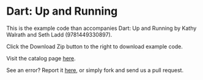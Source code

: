 Dart: Up and Running
===================

This is the example code than accompanies Dart: Up and Running by Kathy Walrath and Seth Ladd (9781449330897). 

Click the Download Zip button to the right to download example code.

Visit the catalog page [here](http://shop.oreilly.com/product/0636920025719.do).

See an error? Report it [here](http://oreilly.com/catalog/errata.csp?isbn=0636920025719), or simply fork and send us a pull request.
